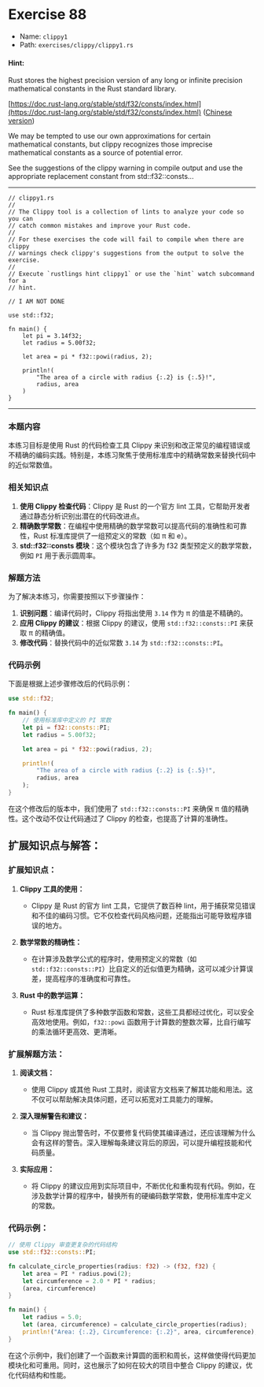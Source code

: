 # Exercise 88

- Name: ```clippy1```
- Path: ```exercises/clippy/clippy1.rs```
#### Hint: 

Rust stores the highest precision version of any long or infinite precision mathematical constants in the Rust standard library.

[https://doc.rust-lang.org/stable/std/f32/consts/index.html](https://doc.rust-lang.org/stable/std/f32/consts/index.html) ([Chinese version](https://rustwiki.org/zh-CN/std/f32/consts/index.html))

We may be tempted to use our own approximations for certain mathematical constants, but clippy recognizes those imprecise mathematical constants as a source of potential error.

See the suggestions of the clippy warning in compile output and use the appropriate replacement constant from std::f32::consts...


---



```rust,editable
// clippy1.rs
//
// The Clippy tool is a collection of lints to analyze your code so you can
// catch common mistakes and improve your Rust code.
//
// For these exercises the code will fail to compile when there are clippy
// warnings check clippy's suggestions from the output to solve the exercise.
//
// Execute `rustlings hint clippy1` or use the `hint` watch subcommand for a
// hint.

// I AM NOT DONE

use std::f32;

fn main() {
    let pi = 3.14f32;
    let radius = 5.00f32;

    let area = pi * f32::powi(radius, 2);

    println!(
        "The area of a circle with radius {:.2} is {:.5}!",
        radius, area
    )
}

```

---

### 本题内容

本练习目标是使用 Rust 的代码检查工具 Clippy 来识别和改正常见的编程错误或不精确的编码实践。特别是，本练习聚焦于使用标准库中的精确常数来替换代码中的近似常数值。

### 相关知识点

1. **使用 Clippy 检查代码**：Clippy 是 Rust 的一个官方 lint 工具，它帮助开发者通过静态分析识别出潜在的代码改进点。
2. **精确数学常数**：在编程中使用精确的数学常数可以提高代码的准确性和可靠性，Rust 标准库提供了一组预定义的常数（如 π 和 e）。
3. **std::f32::consts 模块**：这个模块包含了许多为 f32 类型预定义的数学常数，例如 `PI` 用于表示圆周率。

### 解题方法

为了解决本练习，你需要按照以下步骤操作：

1. **识别问题**：编译代码时，Clippy 将指出使用 `3.14` 作为 π 的值是不精确的。
2. **应用 Clippy 的建议**：根据 Clippy 的建议，使用 `std::f32::consts::PI` 来获取 π 的精确值。
3. **修改代码**：替换代码中的近似常数 `3.14` 为 `std::f32::consts::PI`。

### 代码示例

下面是根据上述步骤修改后的代码示例：

```rust
use std::f32;

fn main() {
    // 使用标准库中定义的 PI 常数
    let pi = f32::consts::PI;
    let radius = 5.00f32;

    let area = pi * f32::powi(radius, 2);

    println!(
        "The area of a circle with radius {:.2} is {:.5}!",
        radius, area
    );
}
```

在这个修改后的版本中，我们使用了 `std::f32::consts::PI` 来确保 π 值的精确性。这个改动不仅让代码通过了 Clippy 的检查，也提高了计算的准确性。

## 扩展知识点与解答：

### 扩展知识点：

1. **Clippy 工具的使用：**
   - Clippy 是 Rust 的官方 lint 工具，它提供了数百种 lint，用于捕获常见错误和不佳的编码习惯。它不仅检查代码风格问题，还能指出可能导致程序错误的地方。

2. **数学常数的精确性：**
   - 在计算涉及数学公式的程序时，使用预定义的常数（如 `std::f32::consts::PI`）比自定义的近似值更为精确，这可以减少计算误差，提高程序的准确度和可靠性。

3. **Rust 中的数学运算：**
   - Rust 标准库提供了多种数学函数和常数，这些工具都经过优化，可以安全高效地使用。例如，`f32::powi` 函数用于计算数的整数次幂，比自行编写的乘法循环更高效、更清晰。

### 扩展解题方法：

1. **阅读文档：**
   - 使用 Clippy 或其他 Rust 工具时，阅读官方文档来了解其功能和用法。这不仅可以帮助解决具体问题，还可以拓宽对工具能力的理解。

2. **深入理解警告和建议：**
   - 当 Clippy 抛出警告时，不仅要修复代码使其编译通过，还应该理解为什么会有这样的警告。深入理解每条建议背后的原因，可以提升编程技能和代码质量。

3. **实际应用：**
   - 将 Clippy 的建议应用到实际项目中，不断优化和重构现有代码。例如，在涉及数学计算的程序中，替换所有的硬编码数学常数，使用标准库中定义的常数。

### 代码示例：

```rust
// 使用 Clippy 审查更复杂的代码结构
use std::f32::consts::PI;

fn calculate_circle_properties(radius: f32) -> (f32, f32) {
    let area = PI * radius.powi(2);
    let circumference = 2.0 * PI * radius;
    (area, circumference)
}

fn main() {
    let radius = 5.0;
    let (area, circumference) = calculate_circle_properties(radius);
    println!("Area: {:.2}, Circumference: {:.2}", area, circumference);
}
```

在这个示例中，我们创建了一个函数来计算圆的面积和周长，这样做使得代码更加模块化和可重用。同时，这也展示了如何在较大的项目中整合 Clippy 的建议，优化代码结构和性能。
